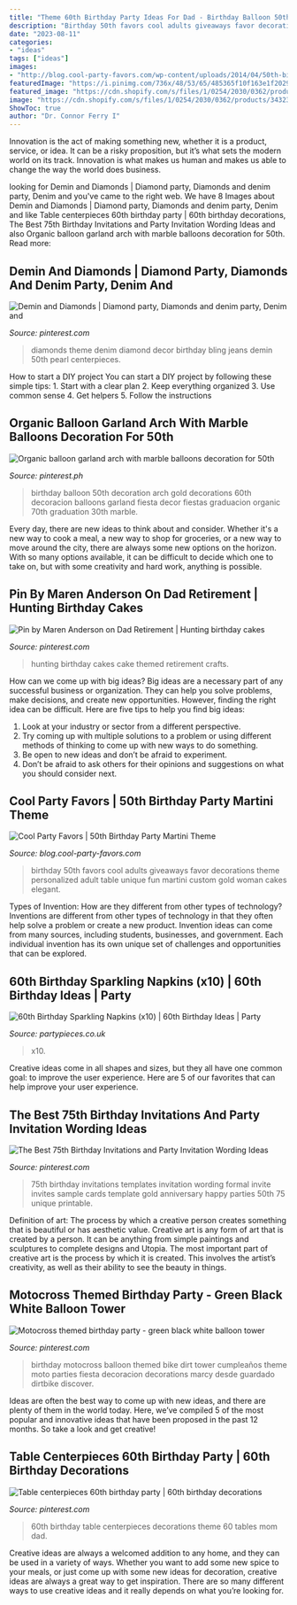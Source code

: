 ```yaml
---
title: "Theme 60th Birthday Party Ideas For Dad - Birthday Balloon 50th Decoration Arch Gold Decorations 60th Decoracion Balloons Garland Fiesta Decor Fiestas Graduacion Organic 70th Graduation 30th Marble"
description: "Birthday 50th favors cool adults giveaways favor decorations theme personalized adult table unique fun martini custom gold woman cakes elegant"
date: "2023-08-11"
categories:
- "ideas"
tags: ["ideas"]
images:
- "http://blog.cool-party-favors.com/wp-content/uploads/2014/04/50th-birthday-favors.png"
featuredImage: "https://i.pinimg.com/736x/48/53/65/485365f10f163e1f20290beb0504ac11.jpg"
featured_image: "https://cdn.shopify.com/s/files/1/0254/2030/0362/products/34323-60th_Birthday_Sparkle_Napkins_x10__b_21260b00-9ce8-425a-9961-807350c54f68_2400x.jpg?v=1585837785"
image: "https://cdn.shopify.com/s/files/1/0254/2030/0362/products/34323-60th_Birthday_Sparkle_Napkins_x10__b_21260b00-9ce8-425a-9961-807350c54f68_2400x.jpg?v=1585837785"
ShowToc: true
author: "Dr. Connor Ferry I"
---
```



Innovation is the act of making something new, whether it is a product, service, or idea. It can be a risky proposition, but it’s what sets the modern world on its track. Innovation is what makes us human and makes us able to change the way the world does business.

	

		
looking for Demin and Diamonds | Diamond party, Diamonds and denim party, Denim and you've came to the right web. We have 8 Images about Demin and Diamonds | Diamond party, Diamonds and denim party, Denim and like Table centerpieces 60th birthday party | 60th birthday decorations, The Best 75th Birthday Invitations and Party Invitation Wording Ideas and also Organic balloon garland arch with marble balloons decoration for 50th. Read more:
		
    
## Demin And Diamonds | Diamond Party, Diamonds And Denim Party, Denim And

<img loading=lazy src="https://i.pinimg.com/736x/bd/4b/b7/bd4bb7bc4c877deb45c925749c3a2f29--diamond-theme-denim-and-diamonds.jpg" onerror="this.onerror=null;this.src='https://tse4.mm.bing.net/th?id=OIP.AC11w2x-ZLfXT2CqP9AmNAHaJ4&amp;pid=15.1';" alt="Demin and Diamonds | Diamond party, Diamonds and denim party, Denim and">

_Source: pinterest.com_

>diamonds theme denim diamond decor birthday bling jeans demin 50th pearl centerpieces. 

	

How to start a DIY project
You can start a DIY project by following these simple tips: 1. Start with a clear plan 2. Keep everything organized 3. Use common sense 4. Get helpers 5. Follow the instructions 
    
## Organic Balloon Garland Arch With Marble Balloons Decoration For 50th

<img loading=lazy src="https://i.pinimg.com/736x/d3/00/f9/d300f9fb49ed32aa4321ad065ac43cd3.jpg" onerror="this.onerror=null;this.src='https://tse4.mm.bing.net/th?id=OIP.zTTn53Yx_Q-qYR6boVDy_QAAAA&amp;pid=15.1';" alt="Organic balloon garland arch with marble balloons decoration for 50th">

_Source: pinterest.ph_

>birthday balloon 50th decoration arch gold decorations 60th decoracion balloons garland fiesta decor fiestas graduacion organic 70th graduation 30th marble. 

	

Every day, there are new ideas to think about and consider. Whether it's a new way to cook a meal, a new way to shop for groceries, or a new way to move around the city, there are always some new options on the horizon. With so many options available, it can be difficult to decide which one to take on, but with some creativity and hard work, anything is possible.

    
## Pin By Maren Anderson On Dad Retirement | Hunting Birthday Cakes

<img loading=lazy src="https://i.pinimg.com/736x/00/de/a7/00dea7654539c4be0ca29253d5c74663.jpg" onerror="this.onerror=null;this.src='https://tse4.mm.bing.net/th?id=OIP.fh-j6z6b91G4rspueKxXiQHaFj&amp;pid=15.1';" alt="Pin by Maren Anderson on Dad Retirement | Hunting birthday cakes">

_Source: pinterest.com_

>hunting birthday cakes cake themed retirement crafts. 

	

How can we come up with big ideas?
Big ideas are a necessary part of any successful business or organization. They can help you solve problems, make decisions, and create new opportunities. However, finding the right idea can be difficult. Here are five tips to help you find big ideas:
1. Look at your industry or sector from a different perspective.
2. Try coming up with multiple solutions to a problem or using different methods of thinking to come up with new ways to do something.
3. Be open to new ideas and don’t be afraid to experiment.
4. Don’t be afraid to ask others for their opinions and suggestions on what you should consider next.

    
## Cool Party Favors | 50th Birthday Party Martini Theme

<img loading=lazy src="http://blog.cool-party-favors.com/wp-content/uploads/2014/04/50th-birthday-favors.png" onerror="this.onerror=null;this.src='https://tse3.mm.bing.net/th?id=OIP.5yU8Xpcfm2Vvk6xoHEvMLwHaK9&amp;pid=15.1';" alt="Cool Party Favors | 50th Birthday Party Martini Theme">

_Source: blog.cool-party-favors.com_

>birthday 50th favors cool adults giveaways favor decorations theme personalized adult table unique fun martini custom gold woman cakes elegant. 

	

Types of Invention: How are they different from other types of technology?
Inventions are different from other types of technology in that they often help solve a problem or create a new product. Invention ideas can come from many sources, including students, businesses, and government. Each individual invention has its own unique set of challenges and opportunities that can be explored.

    
## 60th Birthday Sparkling Napkins (x10) | 60th Birthday Ideas | Party

<img loading=lazy src="https://cdn.shopify.com/s/files/1/0254/2030/0362/products/34323-60th_Birthday_Sparkle_Napkins_x10__b_21260b00-9ce8-425a-9961-807350c54f68_2400x.jpg?v=1585837785" onerror="this.onerror=null;this.src='https://tse4.mm.bing.net/th?id=OIP.NIKpcbv3fJKe80CmBVvzYgHaHa&amp;pid=15.1';" alt="60th Birthday Sparkling Napkins (x10) | 60th Birthday Ideas | Party">

_Source: partypieces.co.uk_

>x10. 

	

Creative ideas come in all shapes and sizes, but they all have one common goal: to improve the user experience. Here are 5 of our favorites that can help improve your user experience.

    
## The Best 75th Birthday Invitations And Party Invitation Wording Ideas

<img loading=lazy src="https://i.pinimg.com/736x/67/b3/c3/67b3c316bbe2e61b5d96045c0684d25a.jpg" onerror="this.onerror=null;this.src='https://tse4.mm.bing.net/th?id=OIP.-_rR_vUGyh2euFikPxL0sgHaKf&amp;pid=15.1';" alt="The Best 75th Birthday Invitations and Party Invitation Wording Ideas">

_Source: pinterest.com_

>75th birthday invitations templates invitation wording formal invite invites sample cards template gold anniversary happy parties 50th 75 unique printable. 

	

Definition of art: The process by which a creative person creates something that is beautiful or has aesthetic value.
Creative art is any form of art that is created by a person. It can be anything from simple paintings and sculptures to complete designs and Utopia. The most important part of creative art is the process by which it is created. This involves the artist’s creativity, as well as their ability to see the beauty in things.

    
## Motocross Themed Birthday Party - Green Black White Balloon Tower

<img loading=lazy src="https://i.pinimg.com/736x/a2/f1/09/a2f10982aafe11624519401963599ca9--dirtbike-birthday-party-themed-birthday-parties.jpg" onerror="this.onerror=null;this.src='https://tse2.mm.bing.net/th?id=OIP.xaXaEnG59vut60hyBWjIxQHaNK&amp;pid=15.1';" alt="Motocross themed birthday party - green black white balloon tower">

_Source: pinterest.com_

>birthday motocross balloon themed bike dirt tower cumpleaños theme moto parties fiesta decoracion decorations marcy desde guardado dirtbike discover. 

	

Ideas are often the best way to come up with new ideas, and there are plenty of them in the world today. Here, we’ve compiled 5 of the most popular and innovative ideas that have been proposed in the past 12 months. So take a look and get creative!

    
## Table Centerpieces 60th Birthday Party | 60th Birthday Decorations

<img loading=lazy src="https://i.pinimg.com/736x/48/53/65/485365f10f163e1f20290beb0504ac11.jpg" onerror="this.onerror=null;this.src='https://tse2.mm.bing.net/th?id=OIP.zLkKzU2gchh2D4Iq1S_aeAHaNK&amp;pid=15.1';" alt="Table centerpieces 60th birthday party | 60th birthday decorations">

_Source: pinterest.com_

>60th birthday table centerpieces decorations theme 60 tables mom dad. 

	

Creative ideas are always a welcomed addition to any home, and they can be used in a variety of ways. Whether you want to add some new spice to your meals, or just come up with some new ideas for decoration, creative ideas are always a great way to get inspiration. There are so many different ways to use creative ideas and it really depends on what you’re looking for.

